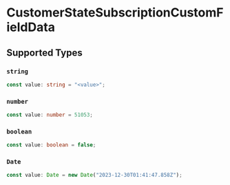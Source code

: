 # CustomerStateSubscriptionCustomFieldData


## Supported Types

### `string`

```typescript
const value: string = "<value>";
```

### `number`

```typescript
const value: number = 51053;
```

### `boolean`

```typescript
const value: boolean = false;
```

### `Date`

```typescript
const value: Date = new Date("2023-12-30T01:41:47.858Z");
```

